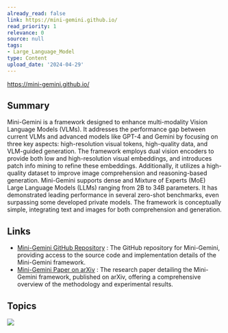 ```yaml
---
already_read: false
link: https://mini-gemini.github.io/
read_priority: 1
relevance: 0
source: null
tags:
- Large_Language_Model
type: Content
upload_date: '2024-04-29'
---
```


https://mini-gemini.github.io/
## Summary

Mini-Gemini is a framework designed to enhance multi-modality Vision Language Models (VLMs). It addresses the performance gap between current VLMs and advanced models like GPT-4 and Gemini by focusing on three key aspects: high-resolution visual tokens, high-quality data, and VLM-guided generation. The framework employs dual vision encoders to provide both low and high-resolution visual embeddings, and introduces patch info mining to refine these embeddings. Additionally, it utilizes a high-quality dataset to improve image comprehension and reasoning-based generation. Mini-Gemini supports dense and Mixture of Experts (MoE) Large Language Models (LLMs) ranging from 2B to 34B parameters. It has demonstrated leading performance in several zero-shot benchmarks, even surpassing some developed private models. The framework is conceptually simple, integrating text and images for both comprehension and generation.
## Links

- [Mini-Gemini GitHub Repository](https://github.com/dvlab-research/MiniGemini) : The GitHub repository for Mini-Gemini, providing access to the source code and implementation details of the Mini-Gemini framework.
- [Mini-Gemini Paper on arXiv](https://arxiv.org/abs/2403.18814) : The research paper detailing the Mini-Gemini framework, published on arXiv, offering a comprehensive overview of the methodology and experimental results.

## Topics

![](topics/Model/Mini%20Gemini)
